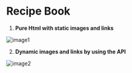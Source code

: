 
# Recipe Book

1) **Pure Html with static images and links**

![image1](https://github.com/vasanthgx/simple-js-projects/blob/main/projects/recipe-book/images/image1.png)

2) **Dynamic images and links by using the API**


![image2](https://github.com/vasanthgx/simple-js-projects/blob/main/projects/recipe-book/images/image2.png)